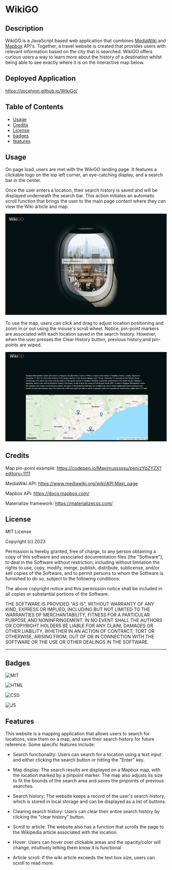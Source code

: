 # WikiGO

## Description

WikiGO is a JavaScript based web application that combines [MediaWiki](https://www.mediawiki.org/wiki/MediaWiki) and [Mapbox](https://www.mapbox.com/) API's. Together, a travel website is created that provides users with relevant information based on the city that is searched. WikiGO offers curious users a way to learn more about the history of a destination whilst being able to see exactly where it is on the interactive map below.

## Deployed Application
https://jjocelynn.github.io/WikiGo/

## Table of Contents

- [Usage](#usage)
- [Credits](#credits)
- [License](#license)
- [badges](#badges)
- [features](#features)

## Usage

On page load, users are met with the WikiGO landing page. It features a clickable logo on the top left corner, an eye-catching display, and a search bar in the center. 

Once the user enters a location, their search history is saved and will be displayed underneath the search bar. This action initiates an automatic scroll function that brings the user to the main page content where they can view the Wiki article and map.

![WikiGO landing page](./assets/images/WikiGO-landing-page.jpg)

To use the map, users can click and drag to adjust location positioning and zoom in or out using the mouse's scroll wheel.
Notice, pin-point markers are associated with each location saved in the search history. However, when the user presses the Clear History button, previous history,and pin-points are wiped. 

![WikiGo main article and map](./assets/images/WikiGO-main-content.jpg)

## Credits

Map pin-point example: https://codepen.io/Maximusssssu/pen/zYpZYZX?editors=1111

MediaWiki API: https://www.mediawiki.org/wiki/API:Main_page

Mapbox API: https://docs.mapbox.com/


Materialize framework: https://materializecss.com/


## License

MIT License

Copyright (c) 2023

Permission is hereby granted, free of charge, to any person obtaining a copy
of this software and associated documentation files (the "Software"), to deal
in the Software without restriction, including without limitation the rights
to use, copy, modify, merge, publish, distribute, sublicense, and/or sell
copies of the Software, and to permit persons to whom the Software is
furnished to do so, subject to the following conditions:

The above copyright notice and this permission notice shall be included in all
copies or substantial portions of the Software.

THE SOFTWARE IS PROVIDED "AS IS", WITHOUT WARRANTY OF ANY KIND, EXPRESS OR
IMPLIED, INCLUDING BUT NOT LIMITED TO THE WARRANTIES OF MERCHANTABILITY,
FITNESS FOR A PARTICULAR PURPOSE AND NONINFRINGEMENT. IN NO EVENT SHALL THE
AUTHORS OR COPYRIGHT HOLDERS BE LIABLE FOR ANY CLAIM, DAMAGES OR OTHER
LIABILITY, WHETHER IN AN ACTION OF CONTRACT, TORT OR OTHERWISE, ARISING FROM,
OUT OF OR IN CONNECTION WITH THE SOFTWARE OR THE USE OR OTHER DEALINGS IN THE
SOFTWARE.

---

## Badges

![MIT](https://img.shields.io/badge/License-MIT-gold)

![HTML](https://img.shields.io/badge/HTML-17.5%25-blue)

![CSS](https://img.shields.io/badge/CSS-17.8%25-skyblue)

![JS](https://img.shields.io/badge/JavaScript-64.7%25-yellowblue)

## Features

This website is a mapping application that allows users to search for locations, view them on a map, and save their search history for future reference. Some specific features include:

- Search functionality: Users can search for a location using a text input and either clicking the search button or hitting the "Enter" key.

- Map display: The search results are displayed on a Mapbox map, with the location marked by a pinpoint marker. The map also adjusts its size to fit the bounds of the search area and saves the pinpoints of previous searches.

- Search history: The website keeps a record of the user's search history, which is stored in local storage and can be displayed as a list of buttons.

- Clearing search history: Users can clear their entire search history by clicking the "clear history" button.

- Scroll to article: The website also has a function that scrolls the page to the Wikipedia article associated with the location.

- Hover: Users can hover over clickable areas and the opacity/color will change, intuitively letting them know it is functional

- Article scroll: If the wiki article exceeds the text box size, users can scroll to read more.

